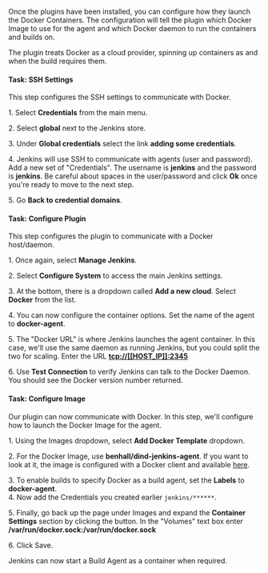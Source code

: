 Once the plugins have been installed, you can configure how they launch the Docker Containers. The configuration will tell the plugin which Docker Image to use for the agent and which Docker daemon to run the containers and builds on.

The plugin treats Docker as a cloud provider, spinning up containers as and when the build requires them.

#### Task: SSH Settings

This step configures the SSH settings to communicate with Docker.

1\. Select **Credentials** from the main menu.<br>

2\. Select **global** next to the Jenkins store.<br>

3\. Under **Global credentials** select the link **adding some credentials**.<br>

4\. Jenkins will use SSH to communicate with agents (user and password). Add a new set of "Credentials". The username is **jenkins** and the password is **jenkins**. Be careful about spaces in the user/password and click **Ok** once you're ready to move to the next step.<br>

5\. Go **Back to credential domains**.

#### Task: Configure Plugin

This step configures the plugin to communicate with a Docker host/daemon.

1\. Once again, select **Manage Jenkins**.<br>

2\. Select **Configure System** to access the main Jenkins settings.<br>

3\. At the bottom, there is a dropdown called **Add a new cloud**. Select **Docker** from the list.<br>

4\. You can now configure the container options. Set the name of the agent to **docker-agent**.<br>

5\. The "Docker URL" is where Jenkins launches the agent container. In this case, we'll use the same daemon as running Jenkins, but you could split the two for scaling. Enter the URL **[tcp://[[HOST_IP]]:2345](tcp://[[HOST_IP]]:2345)**<br>

6\. Use **Test Connection** to verify Jenkins can talk to the Docker Daemon. You should see the Docker version number returned.

#### Task: Configure Image

Our plugin can now communicate with Docker. In this step, we'll configure how to launch the Docker Image for the agent.

1\. Using the Images dropdown, select **Add Docker Template** dropdown.<br>

2\. For the Docker Image, use **benhall/dind-jenkins-agent**. If you want to look at it, the image is configured with a Docker client and available [here](https://hub.docker.com/r/benhall/dind-jenkins-agent).

3\. To enable builds to specify Docker as a build agent, set the **Labels** to **docker-agent**.<br>
4\. Now add the Credentials you created earlier `jenkins/******`.<br>

5\. Finally, go back up the page under Images and expand the **Container Settings** section by clicking the button. In the "Volumes" text box enter **/var/run/docker.sock:/var/run/docker.sock**<br>

6\. Click Save.<br>

Jenkins can now start a Build Agent as a container when required.
